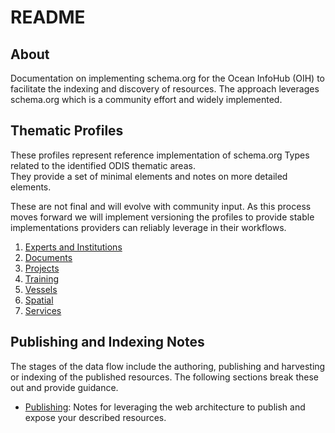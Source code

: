 # README

## About

Documentation on implementing schema.org for the Ocean InfoHub (OIH) to facilitate the indexing and discovery
of resources.  The approach leverages schema.org which is a community effort and widely
implemented.

## Thematic Profiles

These profiles represent reference implementation of schema.org Types related to the identified ODIS thematic areas.  
They provide a set of minimal elements and notes on more detailed elements.  

These are not final and will evolve with community input.  As this process moves forward we will implement
versioning the profiles to provide stable implementations providers can reliably leverage in their workflows.

1. [Experts and Institutions](./thematics/expinst/README.md)
2. [Documents](./thematics/docs/README.md)
3. [Projects](./thematics/projects/README.md)
4. [Training](./thematics/training/README.md)
5. [Vessels](./thematics/vessels/README.md)
6. [Spatial](./thematics/spatial/README.md)
7. [Services](./thematics/services/README.md)

## Publishing and Indexing Notes

The stages of the data flow include the authoring, publishing and harvesting or indexing of the published resources. The following sections break these out and provide guidance.

* [Publishing](./docs/publishing.md):  Notes for leveraging the web architecture to publish and expose your described resources.


